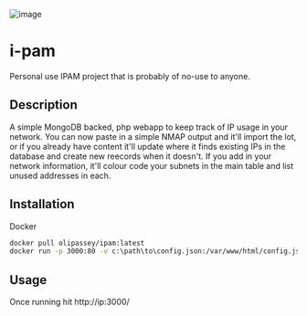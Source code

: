 ![image](https://github.com/OliPassey/ipam/assets/7745805/ade0bcf9-322a-4d36-9e91-8f41217832c0)

# i-pam  
Personal use IPAM project that is probably of no-use to anyone. 

## Description
 A simple MongoDB backed, php webapp to keep track of IP usage in your network. You can now paste in a simple NMAP output and it'll import the lot, or if you already have content it'll update where it finds existing IPs in the database and create new reecords when it doesn't. If you add in your network information, it'll colour code your subnets in the main table and list unused addresses in each.  

## Installation
Docker
```bash
docker pull olipassey/ipam:latest
docker run -p 3000:80 -v c:\path\to\config.json:/var/www/html/config.json olipassey/ipam
```

## Usage
Once running hit http://ip:3000/  



